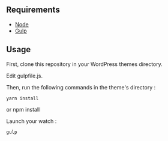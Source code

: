 ## Requirements

* [Node](https://nodejs.org/)
* [Gulp](https://gulpjs.com/docs/en/getting-started/quick-start)

## Usage

First, clone this repository in your WordPress themes directory.

Edit gulpfile.js.

Then, run the following commands in the theme's directory :

	yarn install 
or 
	npm install

Launch your watch :

	gulp
